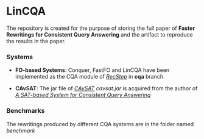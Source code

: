 # LinCQA

The repository is created for the purpose of storing the full paper of **Faster Rewritings for Consistent Query Answering** and the artifact to reproduce the results in the paper.

### Systems
* **FO-based Systems**:
Conquer, FastFO and LinCQA have been implemented as the CQA module of  *[RecStep](https://github.com/Hacker0912/RecStep)* in **cqa** branch.

* **CAvSAT**:
The jar file of *[CAvSAT](https://github.com/uccross/cavsat)* *cavsat.jar* is acquired from the author of *[A SAT-based System for Consistent Query Answering](https://arxiv.org/abs/1905.02828)*

### Benchmarks
The rewritings produced by different CQA systems are in the folder named *benchmark*



